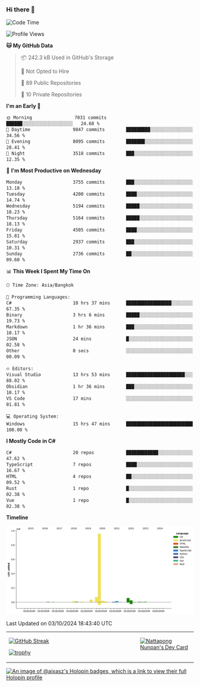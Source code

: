 ### Hi there 👋

<!--START_SECTION:waka-->
![Code Time](http://img.shields.io/badge/Code%20Time-1%2C931%20hrs%2036%20mins-blue)

![Profile Views](http://img.shields.io/badge/Profile%20Views-0-blue)

**🐱 My GitHub Data** 

> 📦 242.3 kB Used in GitHub's Storage 
 > 
> 🚫 Not Opted to Hire
 > 
> 📜 89 Public Repositories 
 > 
> 🔑 10 Private Repositories 
 > 
**I'm an Early 🐤** 

```text
🌞 Morning                7031 commits        ██████░░░░░░░░░░░░░░░░░░░   24.68 % 
🌆 Daytime                9847 commits        █████████░░░░░░░░░░░░░░░░   34.56 % 
🌃 Evening                8095 commits        ███████░░░░░░░░░░░░░░░░░░   28.41 % 
🌙 Night                  3518 commits        ███░░░░░░░░░░░░░░░░░░░░░░   12.35 % 
```
📅 **I'm Most Productive on Wednesday** 

```text
Monday                   3755 commits        ███░░░░░░░░░░░░░░░░░░░░░░   13.18 % 
Tuesday                  4200 commits        ████░░░░░░░░░░░░░░░░░░░░░   14.74 % 
Wednesday                5194 commits        █████░░░░░░░░░░░░░░░░░░░░   18.23 % 
Thursday                 5164 commits        █████░░░░░░░░░░░░░░░░░░░░   18.13 % 
Friday                   4505 commits        ████░░░░░░░░░░░░░░░░░░░░░   15.81 % 
Saturday                 2937 commits        ███░░░░░░░░░░░░░░░░░░░░░░   10.31 % 
Sunday                   2736 commits        ██░░░░░░░░░░░░░░░░░░░░░░░   09.60 % 
```


📊 **This Week I Spent My Time On** 

```text
🕑︎ Time Zone: Asia/Bangkok

💬 Programming Languages: 
C#                       10 hrs 37 mins      █████████████████░░░░░░░░   67.35 % 
Binary                   3 hrs 6 mins        █████░░░░░░░░░░░░░░░░░░░░   19.73 % 
Markdown                 1 hr 36 mins        ███░░░░░░░░░░░░░░░░░░░░░░   10.17 % 
JSON                     24 mins             █░░░░░░░░░░░░░░░░░░░░░░░░   02.58 % 
Other                    0 secs              ░░░░░░░░░░░░░░░░░░░░░░░░░   00.09 % 

🔥 Editors: 
Visual Studio            13 hrs 53 mins      ██████████████████████░░░   88.02 % 
Obsidian                 1 hr 36 mins        ███░░░░░░░░░░░░░░░░░░░░░░   10.17 % 
VS Code                  17 mins             ░░░░░░░░░░░░░░░░░░░░░░░░░   01.81 % 

💻 Operating System: 
Windows                  15 hrs 47 mins      █████████████████████████   100.00 % 
```

**I Mostly Code in C#** 

```text
C#                       20 repos            ████████████░░░░░░░░░░░░░   47.62 % 
TypeScript               7 repos             ████░░░░░░░░░░░░░░░░░░░░░   16.67 % 
HTML                     4 repos             ██░░░░░░░░░░░░░░░░░░░░░░░   09.52 % 
Rust                     1 repo              █░░░░░░░░░░░░░░░░░░░░░░░░   02.38 % 
Vue                      1 repo              █░░░░░░░░░░░░░░░░░░░░░░░░   02.38 % 
```



**Timeline**

![Lines of Code chart](https://raw.githubusercontent.com/aixasz/aixasz/main/assets/bar_graph.png)


 Last Updated on 03/10/2024 18:43:40 UTC
<!--END_SECTION:waka-->

<table>
<tr>
<td width="70%" valign="top">
 
 [![GitHub Streak](http://github-readme-streak-stats.herokuapp.com?user=aixasz&theme=github-dark&hide_border=true&date_format=%5BY%20%5DM%20j)](https://git.io/streak-stats)

 [![trophy](https://github-profile-trophy.vercel.app/?username=aixasz&theme=onedark)](https://github.com/ryo-ma/github-profile-trophy)
 </td>
<td width="30%" valign="top">
 
<a href="https://app.daily.dev/aixasz"><img src="https://api.daily.dev/devcards/403207936e6547c9a85ea449e9f3abe8.png?r=re8" alt="Nattapong Nunpan's Dev Card"/></a>

 </td>
</tr>
</table>

[![An image of @aixasz's Holopin badges, which is a link to view their full Holopin profile](https://holopin.me/aixasz)](https://holopin.io/@aixasz)
 
